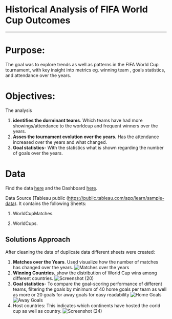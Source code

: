 # **Historical Analysis of FIFA World Cup Outcomes**
---------------------------------------------------------------------------------

# Purpose:
The goal was to explore trends as well as patterns in the FIFA World Cup tournament, with key insight into metrics eg. winning team , goals statistics, and attendance over the years.

# Objectives:
 The analysis
 1. **identifies the dorminant teams**. Which teams have had more showings/attendance to the worldcup and frequent winners over the years.
 2. **Asses the tournament evolution over the years.** Has the attendance increased over the years and what changed.
 3. **Goal statistics**- With the statistics what is shown regarding the number of goals over the years.

# Data
Find the data [here](https://github.com/Kitemange/Worldcup/blob/230a490af53876543bcadad59b5697781d004c41/world_cup_results%20(1).xlsx)
and the Dashboard [here]([https://github.com/nyarotoyi/SQL-Portfolio/blob/main/llin_%20distribution_analysis/lln_distributions_analysis.sql](https://github.com/Kitemange/Worldcup/blob/036f373c7c2a333e30edd47f66887213583fbc8e/Tableau)).

Data Source [Tableau public (https://public.tableau.com/app/learn/sample-data). It contains the following Sheets:

1. WorldCupMatches.

2. WorldCups.

## Solutions Approach
 After cleaning the data of duplicate data different sheets were created:

 1. **Matches over the Years**. Used visualize how the number of matches has changed over the years.
     ![Matches over the years](https://github.com/user-attachments/assets/2b1d39b1-fe1a-425c-8e73-fb8acd529a8b)
 2. **Winning Countries.** show the distribution of World Cup wins among different countries.
    ![Screenshot (20)](https://github.com/user-attachments/assets/fa76b617-9ab9-4693-b164-d46a627cc85e)
3. **Goal statistics**- To compare the goal-scoring performance of different teams, filtering the goals by minimum of 40 home goals per team as well as more or 20 goals for away goals for easy readability
     ![Home Goals](https://github.com/user-attachments/assets/c303c803-5523-4ed0-982f-40f2ce96fa2b)
     ![Away Goals](https://github.com/user-attachments/assets/3f3b312e-af25-46fd-8ed8-0933ecebbc59)
4. Host countries: This indicates which continents have  hosted the corld cup as well as country.
    ![Screenshot (24)](https://github.com/user-attachments/assets/be0ca0a8-1727-48e2-8520-7774b57d3b67)


